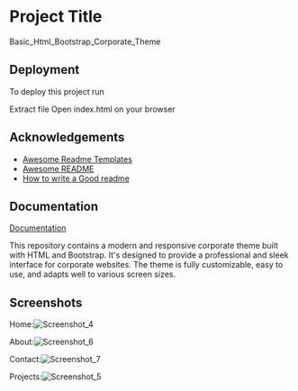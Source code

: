 # Project Title

Basic_Html_Bootstrap_Corporate_Theme

## Deployment

To deploy this project run


Extract file
Open index.html on your browser



## Acknowledgements

 - [Awesome Readme Templates](https://awesomeopensource.com/project/elangosundar/awesome-README-templates)
 - [Awesome README](https://github.com/matiassingers/awesome-readme)
 - [How to write a Good readme](https://bulldogjob.com/news/449-how-to-write-a-good-readme-for-your-github-project)


## Documentation

[Documentation](https://linktodocumentation)

This repository contains a modern and responsive corporate theme built with HTML and Bootstrap. It's designed to provide a professional and sleek interface for corporate websites. The theme is fully customizable, easy to use, and adapts well to various screen sizes.



## Screenshots
Home:![Screenshot_4](https://github.com/abirazmyne/Basic_Html_Bootstrap_Corporate_Theme/assets/114304896/a086f23e-92e6-4d91-b908-e804ed1d6eee)

About:![Screenshot_6](https://github.com/abirazmyne/Basic_Html_Bootstrap_Corporate_Theme/assets/114304896/0055170b-53c3-4df2-934e-75f44bbe2385)

Contact:![Screenshot_7](https://github.com/abirazmyne/Basic_Html_Bootstrap_Corporate_Theme/assets/114304896/9036e4bb-318a-40f2-afa8-2f0e23f5faf0)

Projects:![Screenshot_5](https://github.com/abirazmyne/Basic_Html_Bootstrap_Corporate_Theme/assets/114304896/3fbf8a45-1b67-46fd-884e-b6219998979e)






